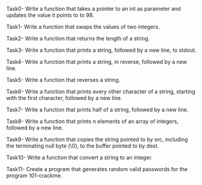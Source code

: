 Task0- Write a function that takes a pointer to an int as parameter and updates the value it points to to 98.

Task1- Write a function that swaps the values of two integers.

Task2- Write a function that returns the length of a string.

Task3- Write a function that prints a string, followed by a new line, to stdout.

Task4- Write a function that prints a string, in reverse, followed by a new line.

Task5- Write a function that reverses a string.

Task6- Write a function that prints every other character of a string, starting with the first character, followed by a new line.

Task7- Write a function that prints half of a string, followed by a new line.

Task8- Write a function that prints n elements of an array of integers, followed by a new line.

Task9- Write a function that copies the string pointed to by src, including the terminating null byte (\0), to the buffer pointed to by dest.

Task10- Write a function that convert a string to an integer.

Task11- Create a program that generates random valid passwords for the program 101-crackme.
